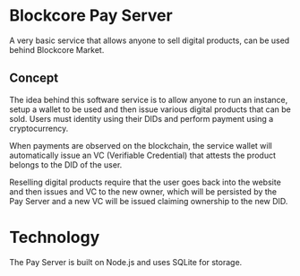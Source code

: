 # Blockcore Pay Server

A very basic service that allows anyone to sell digital products, can be used behind Blockcore Market.

## Concept

The idea behind this software service is to allow anyone to run an instance, setup a wallet to be used and then 
issue various digital products that can be sold. Users must identity using their DIDs and perform payment 
using a cryptocurrency.

When payments are observed on the blockchain, the service wallet will automatically issue an VC (Verifiable Credential) 
that attests the product belongs to the DID of the user.

Reselling digital products require that the user goes back into the website and then issues and VC to the new owner, which 
will be persisted by the Pay Server and a new VC will be issued claiming ownership to the new DID.

# Technology

The Pay Server is built on Node.js and uses SQLite for storage.
